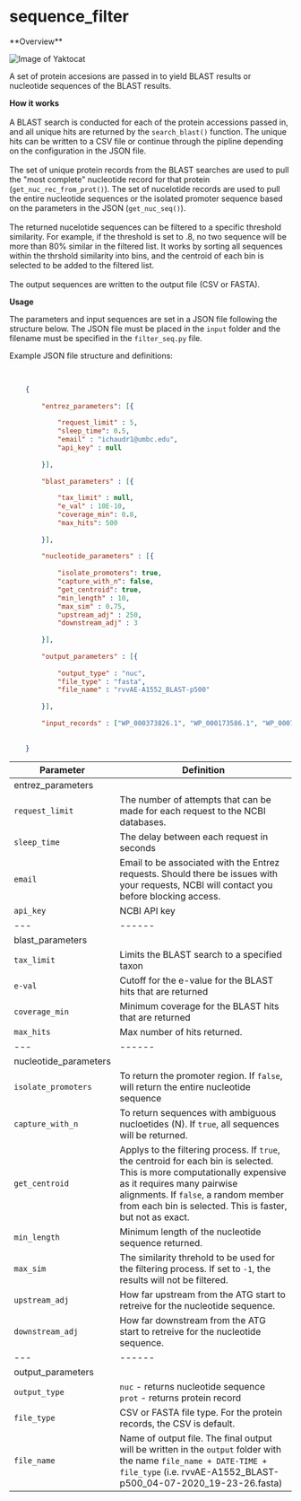<h1> sequence_filter </h1>
**Overview**

![Image of Yaktocat](https://github.com/ErillLab/I-BINFTools/blob/master/sequence_filter/archive-misc/seq-filter-pipeline.png)

A set of protein accesions are passed in to yield BLAST results or nucleotide sequences of the BLAST results. 

 **How it works** <br><br>
A BLAST search is conducted for each of the protein accessions passed in, and all unique hits are returned by the `search_blast()` function. The unique hits can be written to a CSV file or continue through the pipline depending on the configuration in the JSON file.
<br>
<br>
The set of unique protein records from the BLAST searches are used to pull the "most complete" nucleotide record for that protein (`get_nuc_rec_from_prot()`). The set of nucelotide records are used to pull the entire nucleotide sequences or the isolated promoter sequence based on the parameters in the JSON (```get_nuc_seq()```).
<br>
<br>
The returned nucelotide sequences can be filtered to a specific threshold similarity. For example, if the threshold is set to .8, no two sequence will be more than 80% similar in the filtered list. It works by sorting all sequences within the thrshold similarity into bins, and the centroid of each bin is selected to be added to the filtered list.
<br>
<br>
The output sequences are written to the output file (CSV or FASTA).

 **Usage** <br>
 
 The parameters and input sequences are set in a JSON file following the structure below. The JSON file must be placed in the `input` folder and the filename must be specified in the `filter_seq.py` file. 
 
 <p> Example JSON file structure and definitions: </p>
 <br>

```JSON
    {
        
        "entrez_parameters": [{
        
            "request_limit" : 5,
            "sleep_time": 0.5,
            "email" : "ichaudr1@umbc.edu",
            "api_key" : null
            
        }],
    
        "blast_parameters" : [{
    
        	"tax_limit" : null,
        	"e_val" : 10E-10,
        	"coverage_min": 0.8,
        	"max_hits": 500
    
        }],
    
        "nucleotide_parameters" : [{
    
        	"isolate_promoters": true,
        	"capture_with_n": false,
        	"get_centroid": true,
        	"min_length" : 10,
        	"max_sim" : 0.75,
        	"upstream_adj" : 250,
        	"downstream_adj" : 3
    
        }],
    
        "output_parameters" : [{
    
        	"output_type" : "nuc",
        	"file_type" : "fasta",
        	"file_name" : "rvvAE-A1552_BLAST-p500"
    
        }],
    
        "input_records" : ["WP_000373826.1", "WP_000173586.1", "WP_000778624.1"]
        
            
    }
```

Parameter | Definition 
---|---
entrez_parameters | 
`request_limit` | The number of attempts that can be made for each request to the NCBI databases. 
`sleep_time` | The delay between each request in seconds
`email` | Email to be associated with the Entrez requests. Should there be issues with your requests, NCBI will contact you before blocking access. 
`api_key` | NCBI API key
---|------ 
blast_parameters |
`tax_limit` | Limits the BLAST search to a specified taxon
`e-val` | Cutoff for the e-value for the BLAST hits that are returned
`coverage_min` | Minimum coverage for the BLAST hits that are returned 
`max_hits`| Max number of hits returned.
---|------
nucleotide_parameters |
`isolate_promoters` | To return the promoter region. If `false`, will return the entire nucleotide sequence
`capture_with_n` | To return sequences with ambiguous nucloetides (N). If `true`, all sequences will be returned. 
`get_centroid` | Applys to the filtering process. If `true`, the centroid for each bin is selected. This is more computationally expensive as it requires many pairwise alignments. If `false`, a random member from each bin is selected. This is faster, but not as exact. 
`min_length` | Minimum length of the nucleotide sequence returned. 
`max_sim` | The similarity threhold to be used for the filtering process. If set to `-1`, the results will not be filtered. 
`upstream_adj` | How far upstream from the ATG start to retreive for the nucleotide sequence. 
`downstream_adj` | How far downstream from the ATG start to retreive for the nucleotide sequence.
---|------
output_parameters | 
`output_type` | `nuc` - returns nucleotide sequence <br> `prot` - returns protein record
`file_type` | CSV or FASTA file type. For the protein records, the CSV is default. 
`file_name` | Name of output file. The final output will be written in the `output` folder with the name `file_name + DATE-TIME + file_type` (i.e. rvvAE-A1552_BLAST-p500_04-07-2020_19-23-26.fasta)
